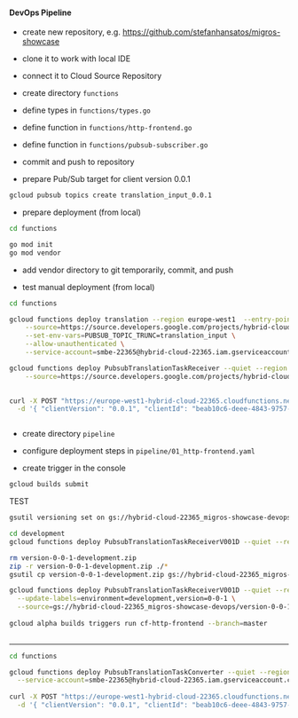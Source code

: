 #### DevOps Pipeline

- create new repository, e.g. https://github.com/stefanhansatos/migros-showcase

- clone it to work with local IDE

- connect it to Cloud Source Repository

- create directory `functions`

- define types in `functions/types.go`

- define function in `functions/http-frontend.go`

- define function in `functions/pubsub-subscriber.go`

- commit and push to repository

- prepare Pub/Sub target for client version 0.0.1

```bash
gcloud pubsub topics create translation_input_0.0.1
```

- prepare deployment (from local)
```bash
cd functions

go mod init
go mod vendor
```

- add vendor directory to git temporarily, commit, and push

- test manual deployment (from local)

```bash
cd functions

gcloud functions deploy translation --region europe-west1  --entry-point TranslationHTTP --runtime go111 --trigger-http \
    --source=https://source.developers.google.com/projects/hybrid-cloud-22365/repos/github_stefanhansatos_migros-showcase/revisions/master/paths/functions \
    --set-env-vars=PUBSUB_TOPIC_TRUNC=translation_input \
    --allow-unauthenticated \
    --service-account=smbe-22365@hybrid-cloud-22365.iam.gserviceaccount.com

gcloud functions deploy PubsubTranslationTaskReceiver --quiet --region europe-west1  --runtime go111 --trigger-topic=translation_input_0.0.1 \
    --source=https://source.developers.google.com/projects/hybrid-cloud-22365/repos/github_stefanhansatos_migros-showcase/revisions/master/paths/functions

   
curl -X POST "https://europe-west1-hybrid-cloud-22365.cloudfunctions.net/Translation" \
  -d '{ "clientVersion": "0.0.1", "clientId": "beab10c6-deee-4843-9757-719566214526", "text": "Today is Monday", "sourceLanguage": "en",  "targetLanguage": "fr"}'



```

- create directory `pipeline`

- configure deployment steps in `pipeline/01_http-frontend.yaml`

- create trigger in the console

```bash
gcloud builds submit 
```

TEST 

```bash
gsutil versioning set on gs://hybrid-cloud-22365_migros-showcase-devops

cd development
gcloud functions deploy PubsubTranslationTaskReceiverV001D --quiet --region europe-west1  --runtime go111 --trigger-topic=translation_input_0.0.1

rm version-0-0-1-development.zip
zip -r version-0-0-1-development.zip ./*
gsutil cp version-0-0-1-development.zip gs://hybrid-cloud-22365_migros-showcase-devops

gcloud functions deploy PubsubTranslationTaskReceiverV001D --quiet --region europe-west1  --runtime go111 --trigger-topic=translation_input_0.0.1 \
  --update-labels=environment=development,version=0-0-1 \
  --source=gs://hybrid-cloud-22365_migros-showcase-devops/version-0-0-1-development.zip
  
gcloud alpha builds triggers run cf-http-frontend --branch=master 
  
```


---

```bash
cd functions

gcloud functions deploy PubsubTranslationTaskConverter --quiet --region europe-west1 --runtime go111 --trigger-topic=translation_input_0.0.1 \
  --service-account=smbe-22365@hybrid-cloud-22365.iam.gserviceaccount.com
  
curl -X POST "https://europe-west1-hybrid-cloud-22365.cloudfunctions.net/translation" \
  -d '{ "clientVersion": "0.0.1", "clientId": "beab10c6-deee-4843-9757-719566214526", "text": "Today is Tuesday", "sourceLanguage": "en",  "targetLanguage": "de"}'
  
```



